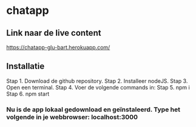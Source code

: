 # chatapp

## Link naar de live content
https://chatapp-glu-bart.herokuapp.com/


## Installatie

Stap 1. Download de github repository.
Stap 2. Installeer nodeJS.
Stap 3. Open een terminal.
Stap 4. Voer de volgende commands in:
Stap 5. npm i
Stap 6. npm start

### Nu is de app lokaal gedownload en geïnstaleerd. Type het volgende in je webbrowser: localhost:3000